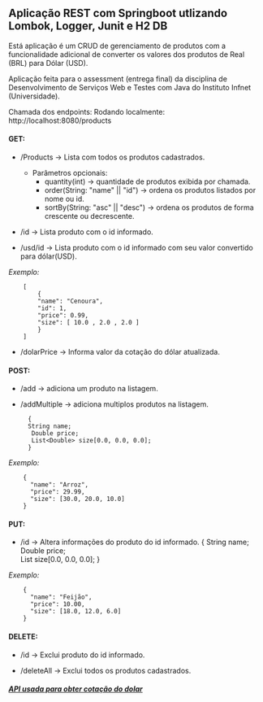 ## Aplicação REST com Springboot utlizando Lombok, Logger, Junit e H2 DB

Está aplicação é um CRUD de gerenciamento de produtos com a funcionalidade adicional de converter os valores dos produtos de Real (BRL) para Dólar (USD).

Aplicação feita para o assessment (entrega final) da disciplina de Desenvolvimento de Serviços Web e Testes com Java do Instituto Infnet (Universidade).

Chamada dos endpoints:
Rodando localmente: http://localhost:8080/products

 #### GET:

* /Products -> Lista com todos os produtos cadastrados.
    * Parâmetros opcionais:
	    * quantity(int) -> quantidade de produtos exibida por chamada.
	    * order(String: "name" || "id") -> ordena os produtos listados por nome ou id.
		* sortBy(String: "asc" || "desc")  -> ordena os produtos de forma crescente ou decrescente.

* /id -> Lista produto com o id informado.

* /usd/id -> Lista produto com o id informado com seu valor convertido para dólar(USD).
		
_Exemplo:_

		[
			{
			"name": "Cenoura",
			"id": 1,
			"price": 0.99,
			"size": [ 10.0 , 2.0 , 2.0 ]
			}
		]
		

* /dolarPrice -> Informa valor da cotação do dólar atualizada.

#### POST:

* /add -> adiciona um produto na listagem.

* /addMultiple -> adiciona multiplos produtos na listagem.

		{ 
		String name;    
		 Double price;  
		 List<Double> size[0.0, 0.0, 0.0];
		}
_Exemplo:_

	    {
		  "name": "Arroz",
		  "price": 29.99,
		  "size": [30.0, 20.0, 10.0]
		}

#### PUT:

* /id -> Altera informações do produto do id informado.
		{ 
		String name;    
		 Double price;  
		 List<Double> size[0.0, 0.0, 0.0];
		}
		
_Exemplo:_

	    {
		  "name": "Feijão",
		  "price": 10.00,
		  "size": [18.0, 12.0, 6.0]
		}


#### DELETE:

* /id -> Exclui produto do id informado.

* /deleteAll -> Exclui todos os produtos cadastrados.


##### [API usada para obter cotação do dolar](https://api.invertexto.com/api-conversor-moedas)


